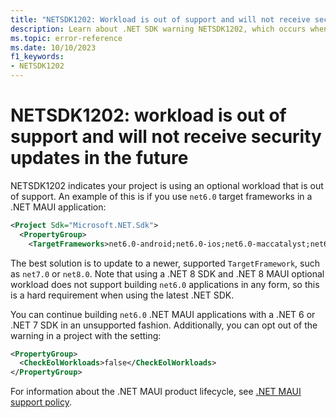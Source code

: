 ```yaml
---
title: "NETSDK1202: Workload is out of support and will not receive security updates in the future"
description: Learn about .NET SDK warning NETSDK1202, which occurs when a project depends on an optional workload that is out of support.
ms.topic: error-reference
ms.date: 10/10/2023
f1_keywords:
- NETSDK1202
---
```

# NETSDK1202: workload is out of support and will not receive security updates in the future

NETSDK1202 indicates your project is using an optional workload that is out of
support. An example of this is if you use `net6.0` target frameworks in a .NET
MAUI application:

```xml
<Project Sdk="Microsoft.NET.Sdk">
  <PropertyGroup>
    <TargetFrameworks>net6.0-android;net6.0-ios;net6.0-maccatalyst;net6.0-windows10.0.19041.0</TargetFrameworks>
```

The best solution is to update to a newer, supported `TargetFramework`,
such as `net7.0` or `net8.0`. Note that using a .NET 8 SDK and .NET 8 MAUI
optional workload does not support building `net6.0` applications in any form,
so this is a hard requirement when using the latest .NET SDK.

You can continue building `net6.0` .NET MAUI applications with a .NET 6 or .NET
7 SDK in an unsupported fashion. Additionally, you can opt out of the warning in
a project with the setting:

```xml
<PropertyGroup>
  <CheckEolWorkloads>false</CheckEolWorkloads>
</PropertyGroup>
```

For information about the .NET MAUI product lifecycle, see [.NET MAUI support policy](https://aka.ms/maui-support-policy).
